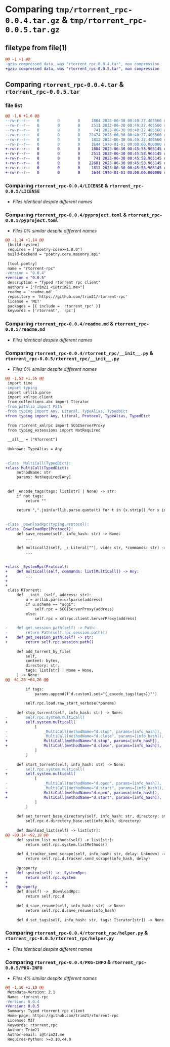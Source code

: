 # Comparing `tmp/rtorrent_rpc-0.0.4.tar.gz` & `tmp/rtorrent_rpc-0.0.5.tar.gz`

## filetype from file(1)

```diff
@@ -1 +1 @@
-gzip compressed data, was "rtorrent_rpc-0.0.4.tar", max compression
+gzip compressed data, was "rtorrent_rpc-0.0.5.tar", max compression
```

## Comparing `rtorrent_rpc-0.0.4.tar` & `rtorrent_rpc-0.0.5.tar`

### file list

```diff
@@ -1,6 +1,6 @@
--rw-r--r--   0        0        0     1084 2023-06-30 00:40:27.405560 rtorrent_rpc-0.0.4/LICENSE
--rw-r--r--   0        0        0     2511 2023-06-30 00:40:27.405560 rtorrent_rpc-0.0.4/pyproject.toml
--rw-r--r--   0        0        0      741 2023-06-30 00:40:27.405560 rtorrent_rpc-0.0.4/readme.md
--rw-r--r--   0        0        0    22474 2023-06-30 00:40:27.405560 rtorrent_rpc-0.0.4/rtorrent_rpc/__init__.py
--rw-r--r--   0        0        0     1812 2023-06-30 00:40:27.405560 rtorrent_rpc-0.0.4/rtorrent_rpc/helper.py
--rw-r--r--   0        0        0     1644 1970-01-01 00:00:00.000000 rtorrent_rpc-0.0.4/PKG-INFO
+-rw-r--r--   0        0        0     1084 2023-06-30 00:45:58.965145 rtorrent_rpc-0.0.5/LICENSE
+-rw-r--r--   0        0        0     2511 2023-06-30 00:45:58.965145 rtorrent_rpc-0.0.5/pyproject.toml
+-rw-r--r--   0        0        0      741 2023-06-30 00:45:58.965145 rtorrent_rpc-0.0.5/readme.md
+-rw-r--r--   0        0        0    22601 2023-06-30 00:45:58.965145 rtorrent_rpc-0.0.5/rtorrent_rpc/__init__.py
+-rw-r--r--   0        0        0     1812 2023-06-30 00:45:58.965145 rtorrent_rpc-0.0.5/rtorrent_rpc/helper.py
+-rw-r--r--   0        0        0     1644 1970-01-01 00:00:00.000000 rtorrent_rpc-0.0.5/PKG-INFO
```

### Comparing `rtorrent_rpc-0.0.4/LICENSE` & `rtorrent_rpc-0.0.5/LICENSE`

 * *Files identical despite different names*

### Comparing `rtorrent_rpc-0.0.4/pyproject.toml` & `rtorrent_rpc-0.0.5/pyproject.toml`

 * *Files 0% similar despite different names*

```diff
@@ -1,14 +1,14 @@
 [build-system]
 requires = ["poetry-core>=1.0.0"]
 build-backend = "poetry.core.masonry.api"
 
 [tool.poetry]
 name = "rtorrent-rpc"
-version = "0.0.4"
+version = "0.0.5"
 description = "Typed rtorrent rpc client"
 authors = ["Trim21 <i@trim21.me>"]
 readme = 'readme.md'
 repository = 'https://github.com/trim21/rtorrent-rpc'
 license = 'MIT'
 packages = [{ include = 'rtorrent_rpc' }]
 keywords = ['rtorrent', 'rpc']
```

### Comparing `rtorrent_rpc-0.0.4/readme.md` & `rtorrent_rpc-0.0.5/readme.md`

 * *Files identical despite different names*

### Comparing `rtorrent_rpc-0.0.4/rtorrent_rpc/__init__.py` & `rtorrent_rpc-0.0.5/rtorrent_rpc/__init__.py`

 * *Files 0% similar despite different names*

```diff
@@ -1,53 +1,56 @@
 import time
-import typing
 import urllib.parse
 import xmlrpc.client
 from collections.abc import Iterator
-from pathlib import Path
-from typing import Any, Literal, TypeAlias, TypedDict
+from typing import Any, Literal, Protocol, TypeAlias, TypedDict
 
 from rtorrent_xmlrpc import SCGIServerProxy
 from typing_extensions import NotRequired
 
 __all__ = ["RTorrent"]
 
 Unknown: TypeAlias = Any
 
 
-class _MultiCall(TypedDict):
+class MultiCall(TypedDict):
     methodName: str
     params: NotRequired[Any]
 
 
 def _encode_tags(tags: list[str] | None) -> str:
     if not tags:
         return ""
 
     return ",".join(urllib.parse.quote(t) for t in {x.strip() for x in tags} if t)
 
 
-class _DownloadRpc(typing.Protocol):
+class _DownloadRpc(Protocol):
     def save_resume(self, info_hash: str) -> None:
         ...
 
     def multicall2(self, _: Literal[""], vide: str, *commands: str) -> Any:
         ...
 
 
+class _SystemRpc(Protocol):
+    def multicall(self, commands: list[MultiCall]) -> Any:
+        ...
+
+
 class RTorrent:
     def __init__(self, address: str):
         u = urllib.parse.urlparse(address)
         if u.scheme == "scgi":
             self.rpc = SCGIServerProxy(address)
         else:
             self.rpc = xmlrpc.client.ServerProxy(address)
 
-    def get_session_path(self) -> Path:
-        return Path(self.rpc.session.path())
+    def get_session_path(self) -> str:
+        return self.rpc.session.path()
 
     def add_torrent_by_file(
         self,
         content: bytes,
         directory: str,
         tags: list[str] | None = None,
     ) -> None:
@@ -61,26 +64,26 @@
 
         if tags:
             params.append(f'd.custom1.set="{_encode_tags(tags)}"')
 
         self.rpc.load.raw_start_verbose(*params)
 
     def stop_torrent(self, info_hash: str) -> None:
-        self.rpc.system.multicall(
+        self.system.multicall(
             [
-                _MultiCall(methodName="d.stop", params=[info_hash]),
-                _MultiCall(methodName="d.close", params=[info_hash]),
+                MultiCall(methodName="d.stop", params=[info_hash]),
+                MultiCall(methodName="d.close", params=[info_hash]),
             ]
         )
 
     def start_torrent(self, info_hash: str) -> None:
-        self.rpc.system.multicall(
+        self.system.multicall(
             [
-                _MultiCall(methodName="d.open", params=[info_hash]),
-                _MultiCall(methodName="d.start", params=[info_hash]),
+                MultiCall(methodName="d.open", params=[info_hash]),
+                MultiCall(methodName="d.start", params=[info_hash]),
             ]
         )
 
     def set_torrent_base_directory(self, info_hash: str, directory: str) -> None:
         self.rpc.d.directory_base.set(info_hash, directory)
 
     def download_list(self) -> list[str]:
@@ -89,14 +92,18 @@
     def system_list_methods(self) -> list[str]:
         return self.rpc.system.listMethods()
 
     def d_tracker_send_scrape(self, info_hash: str, delay: Unknown) -> None:
         return self.rpc.d.tracker.send_scrape(info_hash, delay)
 
     @property
+    def system(self) -> _SystemRpc:
+        return self.rpc.system
+
+    @property
     def d(self) -> _DownloadRpc:
         return self.rpc.d
 
     def d_save_resume(self, info_hash: str) -> None:
         return self.rpc.d.save_resume(info_hash)
 
     def d_set_tags(self, info_hash: str, tags: Iterator[str]) -> None:
```

### Comparing `rtorrent_rpc-0.0.4/rtorrent_rpc/helper.py` & `rtorrent_rpc-0.0.5/rtorrent_rpc/helper.py`

 * *Files identical despite different names*

### Comparing `rtorrent_rpc-0.0.4/PKG-INFO` & `rtorrent_rpc-0.0.5/PKG-INFO`

 * *Files 4% similar despite different names*

```diff
@@ -1,10 +1,10 @@
 Metadata-Version: 2.1
 Name: rtorrent-rpc
-Version: 0.0.4
+Version: 0.0.5
 Summary: Typed rtorrent rpc client
 Home-page: https://github.com/trim21/rtorrent-rpc
 License: MIT
 Keywords: rtorrent,rpc
 Author: Trim21
 Author-email: i@trim21.me
 Requires-Python: >=3.10,<4.0
```

